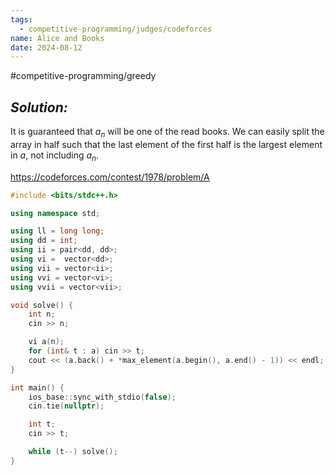 ```yaml
---
tags:
  - competitive-programming/judges/codeforces
name: Alice and Books
date: 2024-08-12
---
```

#competitive-programming/greedy 
## _Solution:_
It is guaranteed that $a_n$ will be one of the read books. We can easily split the array in half such that the last element of the first half is the largest element in $a$, not including $a_n$.

https://codeforces.com/contest/1978/problem/A
```cpp
#include <bits/stdc++.h>

using namespace std;

using ll = long long;
using dd = int;
using ii = pair<dd, dd>;
using vi =  vector<dd>;
using vii = vector<ii>;
using vvi = vector<vi>;
using vvii = vector<vii>;

void solve() {
    int n;
    cin >> n;

    vi a(n);
    for (int& t : a) cin >> t;
    cout << (a.back() + *max_element(a.begin(), a.end() - 1)) << endl;
}

int main() {
    ios_base::sync_with_stdio(false);
    cin.tie(nullptr);

    int t;
    cin >> t;

    while (t--) solve();
}
```